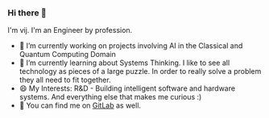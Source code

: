 ### Hi there 👋

I'm vij. I'm an Engineer by profession.

- 🔭 I’m currently working on projects involving AI in the Classical and Quantum Computing Domain
- 🌱 I’m currently learning about Systems Thinking. I like to see all technology as pieces of a large puzzle. In order to really solve a problem they all need to fit together. 
- 😄 My Interests: R&D - Building intelligent software and hardware systems. And everything else that makes me curious :)
- 💬 You can find me on [GitLab](https://gitlab.com/users/vijpandaturtle) as well. 
